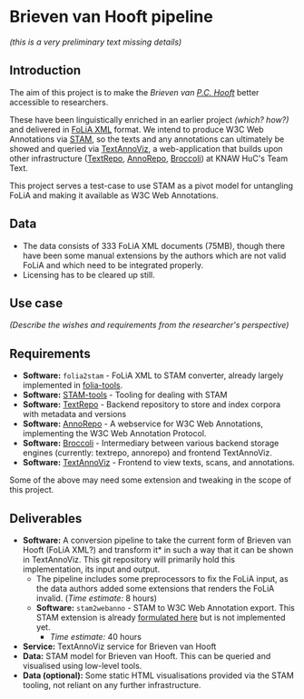 # Brieven van Hooft pipeline

*(this is a very preliminary text missing details)*

## Introduction

The aim of this project is to make the *Brieven van [P.C.
Hooft](https://nl.wikipedia.org/wiki/Pieter_Corneliszoon_Hooft)* better 
accessible to researchers. 

These have been linguistically enriched in an earlier project *(which? how?)* and
delivered in [FoLiA XML](https://proycon.github.io/folia) format. We intend to
produce W3C Web Annotations via [STAM](https://annotation.github.io), so the
texts and any annotations can ultimately be showed and queried via
[TextAnnoViz](https://github.com/knaw-huc/textannoviz), a web-application that
builds upon other infrastructure
([TextRepo](https://github.com/knaw-huc/textrepo),
[AnnoRepo](https://github.com/knaw-huc/annorepo),
[Broccoli](https://github.com/knaw-huc/broccoli)) at KNAW HuC's Team Text.

This project serves a test-case to use STAM as a pivot model for untangling
FoLiA and making it available as W3C Web Annotations.

## Data

* The data consists of 333 FoLiA XML documents (75MB), though there have been some
  manual extensions by the authors which are not valid FoLiA and which need to be
  integrated properly.
* Licensing has to be cleared up still.

## Use case

*(Describe the wishes and requirements from the researcher's perspective)*

## Requirements

* **Software:** `folia2stam` - FoLiA XML to STAM converter, already largely implemented in [folia-tools](https://github.com/proycon/folia-tools).
* **Software:** [STAM-tools](https://github.com/annotation/stam-tools) - Tooling for dealing with STAM
* **Software:** [TextRepo](https://github.com/knaw-huc/textrepo) - Backend repository to store and index corpora with metadata and versions
* **Software:** [AnnoRepo](https://github.com/knaw-huc/annorepo) - A webservice for W3C Web Annotations, implementing the W3C Web Annotation Protocol.
* **Software:** [Broccoli](https://github.com/knaw-huc/broccoli) - Intermediary between various backend storage engines (currently: textrepo, annorepo) and frontend TextAnnoViz.
* **Software:** [TextAnnoViz](https://github.com/knaw-huc/textannoviz) - Frontend to view texts, scans, and annotations.

Some of the above may need some extension and tweaking in the scope of this project.

## Deliverables

* **Software:** A conversion pipeline to take the current form of Brieven van Hooft (FoLiA XML?) and transform it*
 in such a way that it can be shown in TextAnnoViz. This git repository will primarily hold this implementation, its input and output.
    * The pipeline includes some preprocessors to fix the FoLiA input, as the data authors added some extensions that renders the FoLiA invalid. (*Time estimate:* 8 hours)
    * **Software:** `stam2webanno` - STAM to W3C Web Annotation export. This STAM extension is already [formulated here](https://github.com/annotation/stam/tree/master/extensions/stam-webannotations) but is not implemented yet.
        * *Time estimate:* 40 hours
* **Service:** TextAnnoViz service for Brieven van Hooft
* **Data:** STAM model for Brieven van Hooft. This can be queried and visualised using low-level tools.
* **Data (optional):** Some static HTML visualisations provided via the STAM tooling, not reliant on any further infrastructure.


